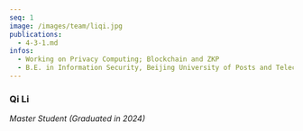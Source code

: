 ```yaml
---
seq: 1
image: /images/team/liqi.jpg
publications:
  - 4-3-1.md
infos:
  - Working on Privacy Computing; Blockchain and ZKP
  - B.E. in Information Security, Beijing University of Posts and Telecommunications
---
```


### Qi Li
<p><i>Master Student (Graduated in 2024)</i></p>

